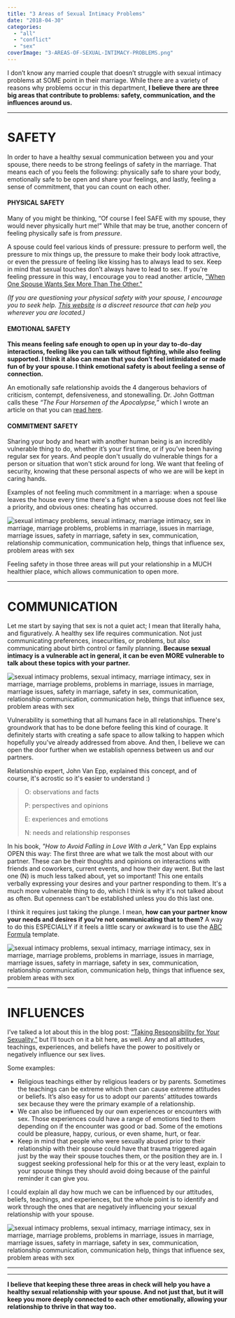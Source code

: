 ```yaml
---
title: "3 Areas of Sexual Intimacy Problems"
date: "2018-04-30"
categories: 
  - "all"
  - "conflict"
  - "sex"
coverImage: "3-AREAS-OF-SEXUAL-INTIMACY-PROBLEMS.png"
---
```


I don’t know any married couple that doesn’t struggle with sexual intimacy problems at SOME point in their marriage. While there are a variety of reasons why problems occur in this department, **I believe there are three big areas that contribute to problems: safety, communication, and the influences around us.**

* * *

# SAFETY

In order to have a healthy sexual communication between you and your spouse, there needs to be strong feelings of safety in the marriage. That means each of you feels the following: physically safe to share your body, emotionally safe to be open and share your feelings, and lastly, feeling a sense of commitment, that you can count on each other.

#### PHYSICAL SAFETY

Many of you might be thinking, “Of course I feel SAFE with my spouse, they would never physically hurt me!” While that may be true, another concern of feeling physically safe is from _pressure_.

A spouse could feel various kinds of pressure: pressure to perform well, the pressure to mix things up, the pressure to make their body look attractive, or even the pressure of feeling like kissing has to always lead to sex. Keep in mind that sexual touches don’t always have to lead to sex. If you're feeling pressure in this way, I encourage you to read another article, ["When One Spouse Wants Sex More Than The Other."](https://freshlymarried.com/when-one-spouse-wants-sex-more-than-the-other/)

_(If you are questioning your physical safety with your spouse, I encourage you to seek help. [This website](http://www.thehotline.org/) is a discreet resource that can help you wherever you are located.)_

#### EMOTIONAL SAFETY

**This means feeling safe enough to open up in your day to-do-day interactions, feeling like you can talk without fighting, while also feeling supported. I think it also can mean that you don’t feel intimidated or made fun of by your spouse. I think emotional safety is about feeling a sense of connection.**

An emotionally safe relationship avoids the 4 dangerous behaviors of criticism, contempt, defensiveness, and stonewalling. Dr. John Gottman calls these _“The Four Horsemen of the Apocalypse,”_ which I wrote an article on that you can [read here](http://freshlymarried.com/the-four-horsemen/).

#### COMMITMENT SAFETY

Sharing your body and heart with another human being is an incredibly vulnerable thing to do, whether it’s your first time, or if you’ve been having regular sex for years. And people don't usually do vulnerable things for a person or situation that won't stick around for long. We want that feeling of security, knowing that these personal aspects of who we are will be kept in caring hands.

Examples of not feeling much commitment in a marriage: when a spouse leaves the house every time there's a fight when a spouse does not feel like a priority, and obvious ones: cheating has occurred.

![sexual intimacy problems, sexual intimacy, marriage intimacy, sex in marriage, marriage problems, problems in marriage, issues in marriage, marriage issues, safety in marriage, safety in sex, communication, relationship communication, communication help, things that influence sex, problem areas with sex](images/jon-tyson-625912-unsplash.jpg)

Feeling safety in those three areas will put your relationship in a MUCH healthier place, which allows communication to open more. 

* * *

# COMMUNICATION

Let me start by saying that sex is not a quiet act; I mean that literally haha, and figuratively. A healthy sex life requires communication. Not just communicating preferences, insecurities, or problems, but also communicating about birth control or family planning. **Because sexual intimacy is a vulnerable act in general, it can be even MORE vulnerable to talk about these topics with your partner.** 

![sexual intimacy problems, sexual intimacy, marriage intimacy, sex in marriage, marriage problems, problems in marriage, issues in marriage, marriage issues, safety in marriage, safety in sex, communication, relationship communication, communication help, things that influence sex, problem areas with sex](images/brene-brown-vulnerability-1.png)

Vulnerability is something that all humans face in all relationships. There's groundwork that has to be done before feeling this kind of courage. It definitely starts with creating a safe space to allow talking to happen which hopefully you've already addressed from above. And then, I believe we can open the door further when we establish openness between us and our partners.

Relationship expert, John Van Epp, explained this concept, and of course, it's acrostic so it's easier to understand :)

> O: observations and facts
> 
> P: perspectives and opinions
> 
> E: experiences and emotions
> 
> N: needs and relationship responses

In his book, _"How to Avoid Falling in Love With a Jerk,"_ Van Epp explains OPEN this way: The first three are what we talk the most about with our partner. These can be their thoughts and opinions on interactions with friends and coworkers, current events, and how their day went. But the last one (N) is much less talked about, yet so important! This one entails verbally expressing your desires and your partner responding to them. It's a much more vulnerable thing to do, which I think is why it's not talked about as often. But openness can't be established unless you do this last one.

I think it requires just taking the plunge. I mean, **how can your partner know your needs and desires if you're not communicating that to them?** A way to do this ESPECIALLY if it feels a little scary or awkward is to use the [ABC Formula](https://freshlymarried.com/the-abc-formula/) template.

![sexual intimacy problems, sexual intimacy, marriage intimacy, sex in marriage, marriage problems, problems in marriage, issues in marriage, marriage issues, safety in marriage, safety in sex, communication, relationship communication, communication help, things that influence sex, problem areas with sex](images/gus-moretta-371897-unsplash-2.jpg)

* * *

# INFLUENCES

I’ve talked a lot about this in the blog post: [“Taking Responsibility for Your Sexuality,”](https://freshlymarried.com/taking-responsibility-for-your-sexuality/) but I’ll touch on it a bit here, as well. Any and all attitudes, teachings, experiences, and beliefs have the power to positively or negatively influence our sex lives.

Some examples:

- Religious teachings either by religious leaders or by parents. Sometimes the teachings can be extreme which then can cause extreme attitudes or beliefs. It’s also easy for us to adopt our parents’ attitudes towards sex because they were the primary example of a relationship.
- We can also be influenced by our own experiences or encounters with sex. Those experiences could have a range of emotions tied to them depending on if the encounter was good or bad. Some of the emotions could be pleasure, happy, curious, or even shame, hurt, or fear.
- Keep in mind that people who were sexually abused prior to their relationship with their spouse could have that trauma triggered again just by the way their spouse touches them, or the position they are in. I suggest seeking professional help for this or at the very least, explain to your spouse things they should avoid doing because of the painful reminder it can give you.

I could explain all day how much we can be influenced by our attitudes, beliefs, teachings, and experiences, but the whole point is to identify and work through the ones that are negatively influencing your sexual relationship with your spouse.

![sexual intimacy problems, sexual intimacy, marriage intimacy, sex in marriage, marriage problems, problems in marriage, issues in marriage, marriage issues, safety in marriage, safety in sex, communication, relationship communication, communication help, things that influence sex, problem areas with sex](images/kinga-cichewicz-513031-unsplash.jpg)

* * *

* * *

**I believe that keeping these three areas in check will help you have a healthy sexual relationship with your spouse. And not just that, but it will keep you more deeply connected to each other emotionally, allowing your relationship to thrive in that way too.**
